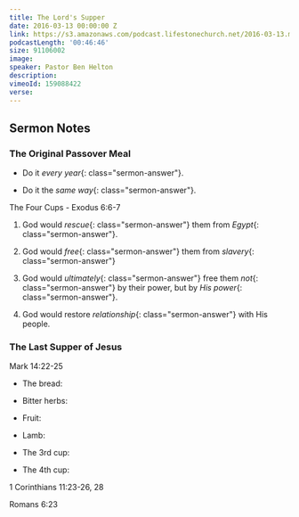 ```yaml
---
title: The Lord's Supper
date: 2016-03-13 00:00:00 Z
link: https://s3.amazonaws.com/podcast.lifestonechurch.net/2016-03-13.mp3
podcastLength: '00:46:46'
size: 91106002
image: 
speaker: Pastor Ben Helton
description: 
vimeoId: 159088422
verse: 
---
```


## Sermon Notes

### The Original Passover Meal

- Do it *every year*{: class="sermon-answer"}.

- Do it the *same way*{: class="sermon-answer"}.

The Four Cups - Exodus 6:6-7

1. God would *rescue*{: class="sermon-answer"} them from *Egypt*{: class="sermon-answer"}.

2. God would *free*{: class="sermon-answer"} them from *slavery*{: class="sermon-answer"}

3. God would *ultimately*{: class="sermon-answer"} free them *not*{: class="sermon-answer"} by their power, but by *His power*{: class="sermon-answer"}.

4. God would restore *relationship*{: class="sermon-answer"} with His people.

### The Last Supper of Jesus

Mark 14:22-25

- The bread:

- Bitter herbs:

- Fruit:

- Lamb:

- The 3rd cup:

- The 4th cup:

1 Corinthians 11:23-26, 28

Romans 6:23
